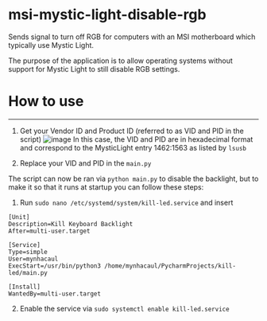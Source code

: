 # msi-mystic-light-disable-rgb
Sends signal to turn off RGB for computers with an MSI motherboard which typically use Mystic Light.

The purpose of the application is to allow operating systems without support for Mystic Light to still disable RGB settings.

# How to use
---
1. Get your Vendor ID and Product ID (referred to as VID and PID in the script) 
![image](https://github.com/mnnaegel/msi-mystic-light-disable-rgb/assets/86453692/9c9affd9-ed06-4ee4-8b36-632c4a7a86e5)
In this case, the VID and PID are in hexadecimal format and correspond to the MysticLight entry 1462:1563 as listed by `lsusb`

2. Replace your VID and PID in the `main.py`

The script can now be ran via `python main.py` to disable the backlight, but to make it so that it runs at startup you can follow these steps:
1. Run `sudo nano /etc/systemd/system/kill-led.service` and insert
```
[Unit]
Description=Kill Keyboard Backlight
After=multi-user.target

[Service]
Type=simple
User=mynhacaul
ExecStart=/usr/bin/python3 /home/mynhacaul/PycharmProjects/kill-led/main.py

[Install]
WantedBy=multi-user.target
```
2. Enable the service via `sudo systemctl enable kill-led.service`
